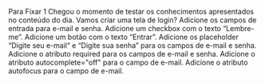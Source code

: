 Para Fixar 1
  Chegou o momento de testar os conhecimentos apresentados no conteúdo do dia. Vamos criar uma tela de login?
  Adicione os campos de entrada para e-mail e senha.
  Adicione um checkbox com o texto “Lembre-me”.
  Adicione um botão com o texto “Entrar”.
  Adicione os placeholder “Digite seu e-mail“ e “Digite sua senha” para os campos de e-mail e senha.
  Adicione o atributo required para os campos de e-mail e senha.
  Adicione o atributo autocomplete="off" para o campo de e-mail.
  Adicione o atributo autofocus para o campo de e-mail.